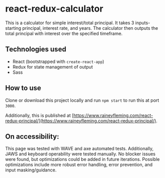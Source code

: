 # react-redux-calculator

This is a calculator for simple interest/total principal. It takes 3 inputs- starting principal, interest rate, and years. The calculator then outputs the total principal with interest over the specified timeframe.

## Technologies used

-   React (bootstrapped with `create-react-app`)
-   Redux for state management of output
-   Sass

## How to use

Clone or download this project locally and run `npm start` to run this at port `3000`.

Additionally, this is published at [https://www.raineyfleming.com/react-redux-principal/](https://www.raineyfleming.com/react-redux-principal/).

## On accessibility:

This page was tested with WAVE and axe automated tests. Additionally, JAWS and keyboard operability were tested manually. No blocker issues were found, but optimizations could be added in future iterations. Possible optimizations include more robust error handling, error prevention, and input masking/guidance.
